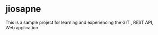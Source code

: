 # jiosapne
This is a sample project for learning and experiencing the GIT , REST API, Web application
